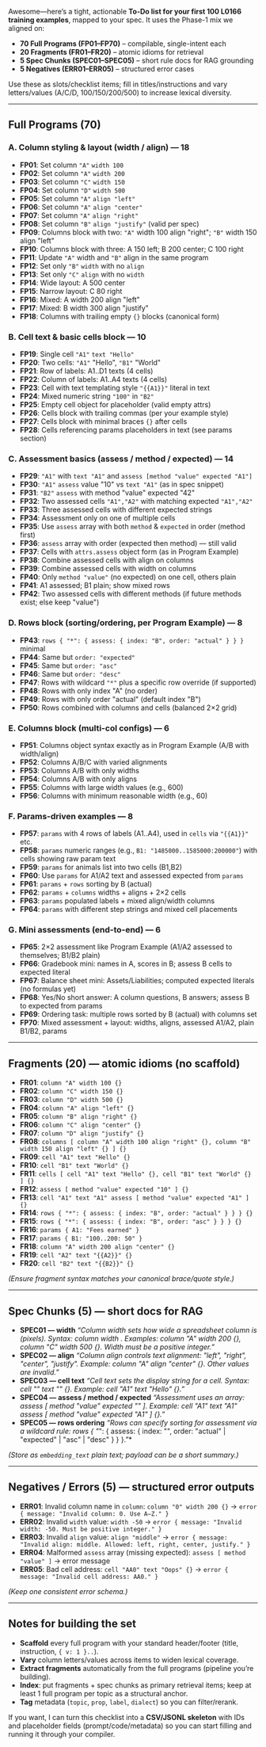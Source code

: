 Awesome—here’s a tight, actionable **To-Do list for your first 100 L0166 training examples**, mapped to your spec. It uses the Phase-1 mix we aligned on:

* **70 Full Programs (FP01–FP70)** – compilable, single-intent each
* **20 Fragments (FR01–FR20)** – atomic idioms for retrieval
* **5 Spec Chunks (SPEC01–SPEC05)** – short rule docs for RAG grounding
* **5 Negatives (ERR01–ERR05)** – structured error cases

Use these as slots/checklist items; fill in titles/instructions and vary letters/values (A/C/D, 100/150/200/500) to increase lexical diversity.

---

## Full Programs (70)

### A. Column styling & layout (width / align) — 18

* **FP01**: Set column `"A"` `width 100`
* **FP02**: Set column `"A"` `width 200`
* **FP03**: Set column `"C"` `width 150`
* **FP04**: Set column `"D"` `width 500`
* **FP05**: Set column `"A"` `align "left"`
* **FP06**: Set column `"A"` `align "center"`
* **FP07**: Set column `"A"` `align "right"`
* **FP08**: Set column `"B"` `align "justify"` (valid per spec)
* **FP09**: Columns block with two: `"A"` width 100 align "right"; `"B"` width 150 align "left"
* **FP10**: Columns block with three: A 150 left; B 200 center; C 100 right
* **FP11**: Update `"A"` width and `"B"` align in the same program
* **FP12**: Set only `"B"` `width` with no `align`
* **FP13**: Set only `"C"` `align` with no `width`
* **FP14**: Wide layout: A 500 center
* **FP15**: Narrow layout: C 80 right
* **FP16**: Mixed: A width 200 align "left"
* **FP17**: Mixed: B width 300 align "justify"
* **FP18**: Columns with trailing empty `{}` blocks (canonical form)

### B. Cell text & basic cells block — 10

* **FP19**: Single cell `"A1"` `text "Hello"`
* **FP20**: Two cells: `"A1"` "Hello", `"B1"` "World"
* **FP21**: Row of labels: A1..D1 texts (4 cells)
* **FP22**: Column of labels: A1..A4 texts (4 cells)
* **FP23**: Cell with text templating style `"{{A1}}"` literal in text
* **FP24**: Mixed numeric string `"100"` in `"B2"`
* **FP25**: Empty cell object for placeholder (valid empty attrs)
* **FP26**: Cells block with trailing commas (per your example style)
* **FP27**: Cells block with minimal braces `{}` after cells
* **FP28**: Cells referencing params placeholders in text (see params section)

### C. Assessment basics (assess / method / expected) — 14

* **FP29**: `"A1"` with `text "A1"` and `assess [method "value" expected "A1"]`
* **FP30**: `"A1"` `assess` value "10" vs `text "A1"` (as in spec snippet)
* **FP31**: `"B2"` `assess` with method "value" expected "42"
* **FP32**: Two assessed cells `"A1","A2"` with matching expected `"A1","A2"`
* **FP33**: Three assessed cells with different expected strings
* **FP34**: Assessment only on one of multiple cells
* **FP35**: Use `assess` array with both `method` & `expected` in order (method first)
* **FP36**: `assess` array with order (expected then method) — still valid
* **FP37**: Cells with `attrs.assess` object form (as in Program Example)
* **FP38**: Combine assessed cells with align on columns
* **FP39**: Combine assessed cells with width on columns
* **FP40**: Only `method "value"` (no expected) on one cell, others plain
* **FP41**: A1 assessed; B1 plain; show mixed rows
* **FP42**: Two assessed cells with different methods (if future methods exist; else keep "value")

### D. Rows block (sorting/ordering, per Program Example) — 8

* **FP43**: `rows { "*": { assess: { index: "B", order: "actual" } } }` minimal
* **FP44**: Same but `order: "expected"`
* **FP45**: Same but `order: "asc"`
* **FP46**: Same but `order: "desc"`
* **FP47**: Rows with wildcard `"*"` plus a specific row override (if supported)
* **FP48**: Rows with only index "A" (no order)
* **FP49**: Rows with only order "actual" (default index "B")
* **FP50**: Rows combined with columns and cells (balanced 2×2 grid)

### E. Columns block (multi-col configs) — 6

* **FP51**: Columns object syntax exactly as in Program Example (A/B with width/align)
* **FP52**: Columns A/B/C with varied alignments
* **FP53**: Columns A/B with only widths
* **FP54**: Columns A/B with only aligns
* **FP55**: Columns with large width values (e.g., 600)
* **FP56**: Columns with minimum reasonable width (e.g., 60)

### F. Params-driven examples — 8

* **FP57**: `params` with 4 rows of labels (A1..A4), used in `cells` via `"{{A1}}"` etc.
* **FP58**: `params` numeric ranges (e.g., `B1: "1485000..1585000:200000"`) with cells showing raw param text
* **FP59**: `params` for animals list into two cells (B1,B2)
* **FP60**: Use `params` for A1/A2 text and assessed expected from `params`
* **FP61**: `params` + `rows` sorting by B (actual)
* **FP62**: `params` + `columns` widths + aligns + 2×2 cells
* **FP63**: `params` populated labels + mixed align/width columns
* **FP64**: `params` with different step strings and mixed cell placements

### G. Mini assessments (end-to-end) — 6

* **FP65**: 2×2 assessment like Program Example (A1/A2 assessed to themselves; B1/B2 plain)
* **FP66**: Gradebook mini: names in A, scores in B; assess B cells to expected literal
* **FP67**: Balance sheet mini: Assets/Liabilities; computed expected literals (no formulas yet)
* **FP68**: Yes/No short answer: A column questions, B answers; assess B to expected from params
* **FP69**: Ordering task: multiple rows sorted by B (actual) with columns set
* **FP70**: Mixed assessment + layout: widths, aligns, assessed A1/A2, plain B1/B2, params

---

## Fragments (20) — atomic idioms (no scaffold)

* **FR01**: `column "A" width 100 {}`
* **FR02**: `column "C" width 150 {}`
* **FR03**: `column "D" width 500 {}`
* **FR04**: `column "A" align "left" {}`
* **FR05**: `column "B" align "right" {}`
* **FR06**: `column "C" align "center" {}`
* **FR07**: `column "D" align "justify" {}`
* **FR08**: `columns [ column "A" width 100 align "right" {}, column "B" width 150 align "left" {} ] {}`
* **FR09**: `cell "A1" text "Hello" {}`
* **FR10**: `cell "B1" text "World" {}`
* **FR11**: `cells [ cell "A1" text "Hello" {}, cell "B1" text "World" {} ] {}`
* **FR12**: `assess [ method "value" expected "10" ] {}`
* **FR13**: `cell "A1" text "A1" assess [ method "value" expected "A1" ] {}`
* **FR14**: `rows { "*": { assess: { index: "B", order: "actual" } } } {}`
* **FR15**: `rows { "*": { assess: { index: "B", order: "asc" } } } {}`
* **FR16**: `params { A1: "Fees earned" }`
* **FR17**: `params { B1: "100..200: 50" }`
* **FR18**: `column "A" width 200 align "center" {}`
* **FR19**: `cell "A2" text "{{A2}}" {}`
* **FR20**: `cell "B2" text "{{B2}}" {}`

*(Ensure fragment syntax matches your canonical brace/quote style.)*

---

## Spec Chunks (5) — short docs for RAG

* **SPEC01 — width**
  *“Column width sets how wide a spreadsheet column is (pixels). Syntax: column <COL> width <N>. Examples: column "A" width 200 {}, column "C" width 500 {}. Width must be a positive integer.”*
* **SPEC02 — align**
  *“Column align controls text alignment: "left", "right", "center", "justify". Example: column "A" align "center" {}. Other values are invalid.”*
* **SPEC03 — cell text**
  *“Cell text sets the display string for a cell. Syntax: cell "<A1>" text "<STRING>" {}. Example: cell "A1" text "Hello" {}.”*
* **SPEC04 — assess / method / expected**
  *“Assessment uses an array: assess [ method "value" expected "<STRING>" ]. Example: cell "A1" text "A1" assess [ method "value" expected "A1" ] {}.”*
* **SPEC05 — rows ordering**
  *“Rows can specify sorting for assessment via a wildcard rule: rows { "*": { assess: { index: "<COL>", order: "actual" | "expected" | "asc" | "desc" } } }.”*

*(Store as `embedding_text` plain text; payload can be a short summary.)*

---

## Negatives / Errors (5) — structured error outputs

* **ERR01**: Invalid column name in `column`: `column "0" width 200 {}` → `error { message: "Invalid column: 0. Use A–Z." }`
* **ERR02**: Invalid `width` value: `width -50` → `error { message: "Invalid width: -50. Must be positive integer." }`
* **ERR03**: Invalid `align` value: `align "middle"` → `error { message: "Invalid align: middle. Allowed: left, right, center, justify." }`
* **ERR04**: Malformed `assess` array (missing expected): `assess [ method "value" ]` → error message
* **ERR05**: Bad cell address: `cell "AA0" text "Oops" {}` → `error { message: "Invalid cell address: AA0." }`

*(Keep one consistent error schema.)*

---

## Notes for building the set

* **Scaffold** every full program with your standard header/footer (title, instruction, `{ v: 1 }..`).
* **Vary** column letters/values across items to widen lexical coverage.
* **Extract fragments** automatically from the full programs (pipeline you’re building).
* **Index**: put fragments + spec chunks as primary retrieval items; keep at least 1 full program per topic as a structural anchor.
* **Tag** metadata (`topic`, `prop`, `label`, `dialect`) so you can filter/rerank.

If you want, I can turn this checklist into a **CSV/JSONL skeleton** with IDs and placeholder fields (prompt/code/metadata) so you can start filling and running it through your compiler.

